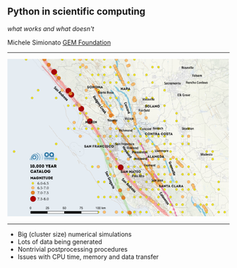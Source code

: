 Python in scientific computing
------------------------------

*what works and what doesn't*

Michele Simionato [GEM Foundation](https://www.globalquakemodel.org)

---

![california](hazard_map.png)

---

- Big (cluster size) numerical simulations
- Lots of data being generated
- Nontrivial postprocessing procedures
- Issues with CPU time, memory and data transfer
